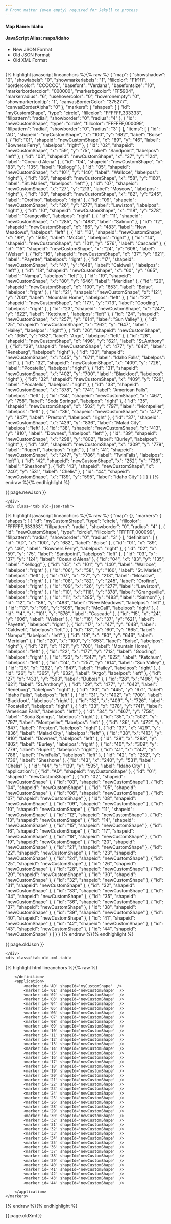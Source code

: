 ```yaml
---
# Front matter (even empty) required for Jekyll to process
---
```


#### Map Name: Idaho

#### JavaScript Alias: maps/idaho


<ul class='code-tabs'>
    <li class='active'>
        <a data-toggle='new-json'>New JSON Format</a>
    </li>
    <li>
        <a data-toggle='old-json'>Old JSON Format</a>
    </li>
    <li>
        <a data-toggle='old-xml'>Old XML Format</a>
    </li>
</ul>
<div class='tab-content'>
    <pre class='plain-code'></pre>
    <div class='tab new-json-tab active'>
{% highlight javascript lineanchors %}{% raw %}
{
    "map": {
        "showshadow": "0",
        "showlabels": "0",
        "showmarkerlabels": "1",
        "fillcolor": "F1f1f1",
        "bordercolor": "CCCCCC",
        "basefont": "Verdana",
        "basefontsize": "10",
        "markerbordercolor": "000000",
        "markerbgcolor": "FF5904",
        "markerradius": "6",
        "usehovercolor": "0",
        "hoveronempty": "0",
        "showmarkertooltip": "1",
        "canvasBorderColor": "375277",
        "canvasBorderAlpha": "0"
    },
    "markers": {
        "shapes": [
            {
                "id": "myCustomShape",
                "type": "circle",
                "fillcolor": "FFFFFF,333333",
                "fillpattern": "radial",
                "showborder": "0",
                "radius": "4"
            },
            {
                "id": "newCustomShape",
                "type": "circle",
                "fillcolor": "FFFFFF,000099",
                "fillpattern": "radial",
                "showborder": "0",
                "radius": "3"
            }
        ],
        "items": [
            {
                "id": "AD",
                "shapeid": "myCustomShape",
                "x": "100",
                "y": "682",
                "label": "Boise"
            },
            {
                "id": "01",
                "shapeid": "newCustomShape",
                "x": "89",
                "y": "46",
                "label": "Bowners Ferry",
                "labelpos": "right"
            },
            {
                "id": "02",
                "shapeid": "newCustomShape",
                "x": "59",
                "y": "75",
                "label": "Sandpoint",
                "labelpos": "left"
            },
            {
                "id": "03",
                "shapeid": "newCustomShape",
                "x": "37",
                "y": "124",
                "label": "Coeur d Alena"
            },
            {
                "id": "04",
                "shapeid": "newCustomShape",
                "x": "83",
                "y": "135",
                "label": "Kellogg"
            },
            {
                "id": "05",
                "shapeid": "newCustomShape",
                "x": "101",
                "y": "140",
                "label": "Walloce",
                "labelpos": "right"
            },
            {
                "id": "06",
                "shapeid": "newCustomShape",
                "x": "58",
                "y": "160",
                "label": "St. Maries",
                "labelpos": "left"
            },
            {
                "id": "07",
                "shapeid": "newCustomShape",
                "x": "27",
                "y": "213",
                "label": "Moscow",
                "labelpos": "right"
            },
            {
                "id": "08",
                "shapeid": "newCustomShape",
                "x": "82",
                "y": "245",
                "label": "Orofino",
                "labelpos": "right"
            },
            {
                "id": "09",
                "shapeid": "newCustomShape",
                "x": "26",
                "y": "277",
                "label": "Lewiston",
                "labelpos": "right"
            },
            {
                "id": "10",
                "shapeid": "newCustomShape",
                "x": "118",
                "y": "378",
                "label": "Grangeville",
                "labelpos": "right"
            },
            {
                "id": "11",
                "shapeid": "newCustomShape",
                "x": "285",
                "y": "483",
                "label": "Salmon"
            },
            {
                "id": "12",
                "shapeid": "newCustomShape",
                "x": "86",
                "y": "483",
                "label": "New Meadows",
                "labelpos": "left"
            },
            {
                "id": "13",
                "shapeid": "newCustomShape",
                "x": "99",
                "y": "505",
                "label": "McCall",
                "labelpos": "right"
            },
            {
                "id": "14",
                "shapeid": "newCustomShape",
                "x": "101",
                "y": "576",
                "label": "Cascade"
            },
            {
                "id": "15",
                "shapeid": "newCustomShape",
                "x": "24",
                "y": "606",
                "label": "Welser"
            },
            {
                "id": "16",
                "shapeid": "newCustomShape",
                "x": "37",
                "y": "621",
                "label": "Payette",
                "labelpos": "right"
            },
            {
                "id": "17",
                "shapeid": "newCustomShape",
                "x": "47",
                "y": "648",
                "label": "Caldwell",
                "labelpos": "left"
            },
            {
                "id": "18",
                "shapeid": "newCustomShape",
                "x": "60",
                "y": "665",
                "label": "Nampa",
                "labelpos": "left"
            },
            {
                "id": "19",
                "shapeid": "newCustomShape",
                "x": "80",
                "y": "646",
                "label": "Meridian"
            },
            {
                "id": "20",
                "shapeid": "newCustomShape",
                "x": "100",
                "y": "653",
                "label": "Boise",
                "labelpos": "right"
            },
            {
                "id": "21",
                "shapeid": "newCustomShape",
                "x": "121",
                "y": "700",
                "label": "Mountain Home",
                "labelpos": "left"
            },
            {
                "id": "22",
                "shapeid": "newCustomShape",
                "x": "177",
                "y": "713",
                "label": "Gooding",
                "labelpos": "right"
            },
            {
                "id": "23",
                "shapeid": "newCustomShape",
                "x": "247",
                "y": "622",
                "label": "Ketchum",
                "labelpos": "left"
            },
            {
                "id": "24",
                "shapeid": "newCustomShape",
                "x": "257",
                "y": "614",
                "label": "Sun Valley"
            },
            {
                "id": "25",
                "shapeid": "newCustomShape",
                "x": "262",
                "y": "647",
                "label": "Hailey",
                "labelpos": "right"
            },
            {
                "id": "26",
                "shapeid": "newCustomShape",
                "x": "365",
                "y": "632",
                "label": "Argo",
                "labelpos": "left"
            },
            {
                "id": "28",
                "shapeid": "newCustomShape",
                "x": "496",
                "y": "621",
                "label": "St.Anthony"
            },
            {
                "id": "29",
                "shapeid": "newCustomShape",
                "x": "477",
                "y": "642",
                "label": "Reneburg",
                "labelpos": "right"
            },
            {
                "id": "30",
                "shapeid": "newCustomShape",
                "x": "445",
                "y": "671",
                "label": "Idaho Falls",
                "labelpos": "left"
            },
            {
                "id": "32",
                "shapeid": "newCustomShape",
                "x": "409",
                "y": "726",
                "label": "Pocatello",
                "labelpos": "right"
            },
            {
                "id": "31",
                "shapeid": "newCustomShape",
                "x": "402",
                "y": "700",
                "label": "Blackfoot",
                "labelpos": "right"
            },
            {
                "id": "32",
                "shapeid": "newCustomShape",
                "x": "409",
                "y": "726",
                "label": "Pocatello",
                "labelpos": "right"
            },
            {
                "id": "33",
                "shapeid": "newCustomShape",
                "x": "378",
                "y": "741",
                "label": "American Falls",
                "labelpos": "left"
            },
            {
                "id": "34",
                "shapeid": "newCustomShape",
                "x": "467",
                "y": "758",
                "label": "Soda Springs",
                "labelpos": "right"
            },
            {
                "id": "35",
                "shapeid": "newCustomShape",
                "x": "502",
                "y": "797",
                "label": "Montpelier",
                "labelpos": "left"
            },
            {
                "id": "36",
                "shapeid": "newCustomShape",
                "x": "472",
                "y": "847",
                "label": "Preston",
                "labelpos": "right"
            },
            {
                "id": "37",
                "shapeid": "newCustomShape",
                "x": "429",
                "y": "836",
                "label": "Malad City",
                "labelpos": "left"
            },
            {
                "id": "38",
                "shapeid": "newCustomShape",
                "x": "413",
                "y": "810",
                "label": "Downes",
                "labelpos": "left"
            },
            {
                "id": "39",
                "shapeid": "newCustomShape",
                "x": "298",
                "y": "802",
                "label": "Burley",
                "labelpos": "right"
            },
            {
                "id": "40",
                "shapeid": "newCustomShape",
                "x": "309",
                "y": "779",
                "label": "Rupert",
                "labelpos": "right"
            },
            {
                "id": "41",
                "shapeid": "newCustomShape",
                "x": "247",
                "y": "786",
                "label": "TwinFalls",
                "labelpos": "left"
            },
            {
                "id": "42",
                "shapeid": "newCustomShape",
                "x": "252",
                "y": "736",
                "label": "Sheshone"
            },
            {
                "id": "43",
                "shapeid": "newCustomShape",
                "x": "240",
                "y": "531",
                "label": "Chelis"
            },
            {
                "id": "44",
                "shapeid": "newCustomShape",
                "x": "139",
                "y": "595",
                "label": "Idaho City"
            }
        ]
    }
}
{% endraw %}{% endhighlight %}


<p class='text-success'>{{ page.newJson }}</p>

    </div>
    <div class='tab old-json-tab'>
{% highlight javascript lineanchors %}{% raw %}
{
    "map": {},
    "markers": {
        "shapes": [
            {
                "id": "myCustomShape",
                "type": "circle",
                "fillcolor": "FFFFFF,333333",
                "fillpattern": "radial",
                "showborder": "0",
                "radius": "4"
            },
            {
                "id": "newCustomShape",
                "type": "circle",
                "fillcolor": "FFFFFF,000099",
                "fillpattern": "radial",
                "showborder": "0",
                "radius": "3"
            }
        ],
        "definition": [
            {
                "id": "AD",
                "x": "100",
                "y": "682",
                "label": "Boise"
            },
            {
                "id": "01",
                "x": "89",
                "y": "46",
                "label": "Bowners Ferry",
                "labelpos": "right"
            },
            {
                "id": "02",
                "x": "59",
                "y": "75",
                "label": "Sandpoint",
                "labelpos": "left"
            },
            {
                "id": "03",
                "x": "37",
                "y": "124",
                "label": "Coeur d Alena"
            },
            {
                "id": "04",
                "x": "83",
                "y": "135",
                "label": "Kellogg"
            },
            {
                "id": "05",
                "x": "101",
                "y": "140",
                "label": "Walloce",
                "labelpos": "right"
            },
            {
                "id": "06",
                "x": "58",
                "y": "160",
                "label": "St. Maries",
                "labelpos": "left"
            },
            {
                "id": "07",
                "x": "27",
                "y": "213",
                "label": "Moscow",
                "labelpos": "right"
            },
            {
                "id": "08",
                "x": "82",
                "y": "245",
                "label": "Orofino",
                "labelpos": "right"
            },
            {
                "id": "09",
                "x": "26",
                "y": "277",
                "label": "Lewiston",
                "labelpos": "right"
            },
            {
                "id": "10",
                "x": "118",
                "y": "378",
                "label": "Grangeville",
                "labelpos": "right"
            },
            {
                "id": "11",
                "x": "285",
                "y": "483",
                "label": "Salmon"
            },
            {
                "id": "12",
                "x": "86",
                "y": "483",
                "label": "New Meadows",
                "labelpos": "left"
            },
            {
                "id": "13",
                "x": "99",
                "y": "505",
                "label": "McCall",
                "labelpos": "right"
            },
            {
                "id": "14",
                "x": "101",
                "y": "576",
                "label": "Cascade"
            },
            {
                "id": "15",
                "x": "24",
                "y": "606",
                "label": "Welser"
            },
            {
                "id": "16",
                "x": "37",
                "y": "621",
                "label": "Payette",
                "labelpos": "right"
            },
            {
                "id": "17",
                "x": "47",
                "y": "648",
                "label": "Caldwell",
                "labelpos": "left"
            },
            {
                "id": "18",
                "x": "60",
                "y": "665",
                "label": "Nampa",
                "labelpos": "left"
            },
            {
                "id": "19",
                "x": "80",
                "y": "646",
                "label": "Meridian"
            },
            {
                "id": "20",
                "x": "100",
                "y": "653",
                "label": "Boise",
                "labelpos": "right"
            },
            {
                "id": "21",
                "x": "121",
                "y": "700",
                "label": "Mountain Home",
                "labelpos": "left"
            },
            {
                "id": "22",
                "x": "177",
                "y": "713",
                "label": "Gooding",
                "labelpos": "right"
            },
            {
                "id": "23",
                "x": "247",
                "y": "622",
                "label": "Ketchum",
                "labelpos": "left"
            },
            {
                "id": "24",
                "x": "257",
                "y": "614",
                "label": "Sun Valley"
            },
            {
                "id": "25",
                "x": "262",
                "y": "647",
                "label": "Hailey",
                "labelpos": "right"
            },
            {
                "id": "26",
                "x": "365",
                "y": "632",
                "label": "Argo",
                "labelpos": "left"
            },
            {
                "id": "27",
                "x": "433",
                "y": "593",
                "label": "Dubois"
            },
            {
                "id": "28",
                "x": "496",
                "y": "621",
                "label": "St.Anthony"
            },
            {
                "id": "29",
                "x": "477",
                "y": "642",
                "label": "Reneburg",
                "labelpos": "right"
            },
            {
                "id": "30",
                "x": "445",
                "y": "671",
                "label": "Idaho Falls",
                "labelpos": "left"
            },
            {
                "id": "31",
                "x": "402",
                "y": "700",
                "label": "Blackfoot",
                "labelpos": "right"
            },
            {
                "id": "32",
                "x": "409",
                "y": "726",
                "label": "Pocatello",
                "labelpos": "right"
            },
            {
                "id": "33",
                "x": "378",
                "y": "741",
                "label": "American Falls",
                "labelpos": "left"
            },
            {
                "id": "34",
                "x": "467",
                "y": "758",
                "label": "Soda Springs",
                "labelpos": "right"
            },
            {
                "id": "35",
                "x": "502",
                "y": "797",
                "label": "Montpelier",
                "labelpos": "left"
            },
            {
                "id": "36",
                "x": "472",
                "y": "847",
                "label": "Preston",
                "labelpos": "right"
            },
            {
                "id": "37",
                "x": "429",
                "y": "836",
                "label": "Malad City",
                "labelpos": "left"
            },
            {
                "id": "38",
                "x": "413",
                "y": "810",
                "label": "Downes",
                "labelpos": "left"
            },
            {
                "id": "39",
                "x": "298",
                "y": "802",
                "label": "Burley",
                "labelpos": "right"
            },
            {
                "id": "40",
                "x": "309",
                "y": "779",
                "label": "Rupert",
                "labelpos": "right"
            },
            {
                "id": "41",
                "x": "247",
                "y": "786",
                "label": "TwinFalls",
                "labelpos": "left"
            },
            {
                "id": "42",
                "x": "252",
                "y": "736",
                "label": "Sheshone"
            },
            {
                "id": "43",
                "x": "240",
                "y": "531",
                "label": "Chelis"
            },
            {
                "id": "44",
                "x": "139",
                "y": "595",
                "label": "Idaho City"
            }
        ],
        "application": [
            {
                "id": "AD",
                "shapeid": "myCustomShape"
            },
            {
                "id": "01",
                "shapeid": "newCustomShape"
            },
            {
                "id": "02",
                "shapeid": "newCustomShape"
            },
            {
                "id": "03",
                "shapeid": "newCustomShape"
            },
            {
                "id": "04",
                "shapeid": "newCustomShape"
            },
            {
                "id": "05",
                "shapeid": "newCustomShape"
            },
            {
                "id": "06",
                "shapeid": "newCustomShape"
            },
            {
                "id": "07",
                "shapeid": "newCustomShape"
            },
            {
                "id": "08",
                "shapeid": "newCustomShape"
            },
            {
                "id": "09",
                "shapeid": "newCustomShape"
            },
            {
                "id": "10",
                "shapeid": "newCustomShape"
            },
            {
                "id": "11",
                "shapeid": "newCustomShape"
            },
            {
                "id": "12",
                "shapeid": "newCustomShape"
            },
            {
                "id": "13",
                "shapeid": "newCustomShape"
            },
            {
                "id": "14",
                "shapeid": "newCustomShape"
            },
            {
                "id": "15",
                "shapeid": "newCustomShape"
            },
            {
                "id": "16",
                "shapeid": "newCustomShape"
            },
            {
                "id": "17",
                "shapeid": "newCustomShape"
            },
            {
                "id": "18",
                "shapeid": "newCustomShape"
            },
            {
                "id": "19",
                "shapeid": "newCustomShape"
            },
            {
                "id": "20",
                "shapeid": "newCustomShape"
            },
            {
                "id": "21",
                "shapeid": "newCustomShape"
            },
            {
                "id": "22",
                "shapeid": "newCustomShape"
            },
            {
                "id": "23",
                "shapeid": "newCustomShape"
            },
            {
                "id": "24",
                "shapeid": "newCustomShape"
            },
            {
                "id": "25",
                "shapeid": "newCustomShape"
            },
            {
                "id": "26",
                "shapeid": "newCustomShape"
            },
            {
                "id": "28",
                "shapeid": "newCustomShape"
            },
            {
                "id": "29",
                "shapeid": "newCustomShape"
            },
            {
                "id": "30",
                "shapeid": "newCustomShape"
            },
            {
                "id": "32",
                "shapeid": "newCustomShape"
            },
            {
                "id": "31",
                "shapeid": "newCustomShape"
            },
            {
                "id": "32",
                "shapeid": "newCustomShape"
            },
            {
                "id": "33",
                "shapeid": "newCustomShape"
            },
            {
                "id": "34",
                "shapeid": "newCustomShape"
            },
            {
                "id": "35",
                "shapeid": "newCustomShape"
            },
            {
                "id": "36",
                "shapeid": "newCustomShape"
            },
            {
                "id": "37",
                "shapeid": "newCustomShape"
            },
            {
                "id": "38",
                "shapeid": "newCustomShape"
            },
            {
                "id": "39",
                "shapeid": "newCustomShape"
            },
            {
                "id": "40",
                "shapeid": "newCustomShape"
            },
            {
                "id": "41",
                "shapeid": "newCustomShape"
            },
            {
                "id": "42",
                "shapeid": "newCustomShape"
            },
            {
                "id": "43",
                "shapeid": "newCustomShape"
            },
            {
                "id": "44",
                "shapeid": "newCustomShape"
            }
        ]
    }
}
{% endraw %}{% endhighlight %}


<p class='text-success'>{{ page.oldJson }}</p>

    </div>
    <div class='tab old-xml-tab'>
{% highlight html lineanchors %}{% raw %}
<map>
	<markers>
	    <shapes>
		    <shape id='myCustomShape' type='circle' fillColor='FFFFFF,333333' fillPattern='radial' showBorder='0' radius='4'/>
			<shape id='newCustomShape' type='circle' fillColor='FFFFFF,000099' fillPattern='radial' showBorder='0' radius='3'/>
		</shapes>
		<definition>
			<marker id='AD' x='100' y='682' label='Boise'  />
			<marker id='01' x='89' y='46' label='Bowners Ferry' labelPos='right'  />
			<marker id='02' x='59' y='75' label='Sandpoint' labelPos='left'  />
			<marker id='03' x='37' y='124' label='Coeur d Alena'  />
			<marker id='04' x='83' y='135' label='Kellogg'  />
			<marker id='05' x='101' y='140' label='Walloce' labelPos='right'  />
			<marker id='06' x='58' y='160' label='St. Maries' labelPos='left'  />
			<marker id='07' x='27' y='213' label='Moscow' labelPos='right'  />
			<marker id='08' x='82' y='245' label='Orofino' labelPos='right'  />
			<marker id='09' x='26' y='277' label='Lewiston' labelPos='right'  />
			<marker id='10' x='118' y='378' label='Grangeville' labelPos='right'  />
			<marker id='11' x='285' y='483' label='Salmon'  />
			<marker id='12' x='86' y='483' label='New Meadows' labelPos='left'  />
			<marker id='13' x='99' y='505' label='McCall' labelPos='right'  />
			<marker id='14' x='101' y='576' label='Cascade'  />
			<marker id='15' x='24' y='606' label='Welser'  />
			<marker id='16' x='37' y='621' label='Payette' labelPos='right'  />
			<marker id='17' x='47' y='648' label='Caldwell' labelPos='left'  />
			<marker id='18' x='60' y='665' label='Nampa' labelPos='left'  />
			<marker id='19' x='80' y='646' label='Meridian'  />
			<marker id='20' x='100' y='653' label='Boise' labelPos='right'  />
			<marker id='21' x='121' y='700' label='Mountain Home' labelPos='left'  />
			<marker id='22' x='177' y='713' label='Gooding' labelPos='right'  />
			<marker id='23' x='247' y='622' label='Ketchum' labelPos='left'  />
			<marker id='24' x='257' y='614' label='Sun Valley'  />
			<marker id='25' x='262' y='647' label='Hailey' labelPos='right'  />
			<marker id='26' x='365' y='632' label='Argo' labelPos='left'  />
			<marker id='27' x='433' y='593' label='Dubois'  />
			<marker id='28' x='496' y='621' label='St.Anthony'  />
			<marker id='29' x='477' y='642' label='Reneburg' labelPos='right'  />
			<marker id='30' x='445' y='671' label='Idaho Falls' labelPos='left'  />
			<marker id='31' x='402' y='700' label='Blackfoot' labelPos='right'  />
			<marker id='32' x='409' y='726' label='Pocatello' labelPos='right'  />
			<marker id='33' x='378' y='741' label='American Falls' labelPos='left'  />
			<marker id='34' x='467' y='758' label='Soda Springs' labelPos='right'  />
			<marker id='35' x='502' y='797' label='Montpelier' labelPos='left'  />
			<marker id='36' x='472' y='847' label='Preston' labelPos='right'  />
			<marker id='37' x='429' y='836' label='Malad City' labelPos='left'  />
			<marker id='38' x='413' y='810' label='Downes' labelPos='left' />
			<marker id='39' x='298' y='802' label='Burley' labelPos='right'  />
			<marker id='40' x='309' y='779' label='Rupert' labelPos='right'  />
			<marker id='41' x='247' y='786' label='TwinFalls' labelPos='left'  />
			<marker id='42' x='252' y='736' label='Sheshone'  />
			<marker id='43' x='240' y='531' label='Chelis'  />
			<marker id='44' x='139' y='595' label='Idaho City'  />

		</definition>
		<application>
			<marker id='AD' shapeId='myCustomShape'  />
			<marker id='01' shapeId='newCustomShape'  />
			<marker id='02' shapeId='newCustomShape'  />
			<marker id='03' shapeId='newCustomShape'  />
			<marker id='04' shapeId='newCustomShape'  />
			<marker id='05' shapeId='newCustomShape'  />
			<marker id='06' shapeId='newCustomShape'  />
			<marker id='07' shapeId='newCustomShape'  />
			<marker id='08' shapeId='newCustomShape'  />
			<marker id='09' shapeId='newCustomShape'  />
			<marker id='10' shapeId='newCustomShape'  />
			<marker id='11' shapeId='newCustomShape'  />
			<marker id='12' shapeId='newCustomShape'  />
			<marker id='13' shapeId='newCustomShape'  />
			<marker id='14' shapeId='newCustomShape'  />
			<marker id='15' shapeId='newCustomShape'  />
			<marker id='16' shapeId='newCustomShape'  />
			<marker id='17' shapeId='newCustomShape'  />
			<marker id='18' shapeId='newCustomShape'  />
			<marker id='19' shapeId='newCustomShape'  />
			<marker id='20' shapeId='newCustomShape'  />
			<marker id='21' shapeId='newCustomShape'  />
			<marker id='22' shapeId='newCustomShape'  />
			<marker id='23' shapeId='newCustomShape'  />
			<marker id='24' shapeId='newCustomShape'  />
			<marker id='25' shapeId='newCustomShape'  />
			<marker id='26' shapeId='newCustomShape'  />
			<marker id='28' shapeId='newCustomShape'  />
			<marker id='29' shapeId='newCustomShape'  />
			<marker id='30' shapeId='newCustomShape'  />
			<marker id='32' shapeId='newCustomShape'  />
			<marker id='31' shapeId='newCustomShape'  />
			<marker id='32' shapeId='newCustomShape'  />
			<marker id='33' shapeId='newCustomShape'  />
			<marker id='34' shapeId='newCustomShape'  />
			<marker id='35' shapeId='newCustomShape'  />
			<marker id='36' shapeId='newCustomShape'  />
			<marker id='37' shapeId='newCustomShape'  />
			<marker id='38' shapeId='newCustomShape'  />
			<marker id='39' shapeId='newCustomShape'  />
			<marker id='40' shapeId='newCustomShape'  />
			<marker id='41' shapeId='newCustomShape'  />
			<marker id='42' shapeId='newCustomShape'  />
			<marker id='43' shapeId='newCustomShape'  />
			<marker id='44' shapeId='newCustomShape'  />

		</application>
	</markers>
</map>
{% endraw %}{% endhighlight %}

<p class='text-success'>{{ page.oldXml }}</p>

</div>
</div>
